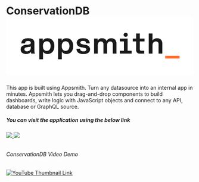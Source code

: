 # ConservationDB![](https://raw.githubusercontent.com/appsmithorg/appsmith/release/static/appsmith_logo_primary.png)

This app is built using Appsmith. Turn any datasource into an internal app in minutes. Appsmith lets you drag-and-drop components to build dashboards, write logic with JavaScript objects and connect to any API, database or GraphQL source.
<!--
![](https://raw.githubusercontent.com/appsmithorg/appsmith/release/static/images/integrations.png)

### [Github](https://github.com/appsmithorg/appsmith) • [Docs](https://docs.appsmith.com/?utm_source=github&utm_medium=social&utm_content=appsmith_docs&utm_campaign=null&utm_term=appsmith_docs) • [Community](https://community.appsmith.com/) • [Tutorials](https://github.com/appsmithorg/appsmith/tree/update/readme#tutorials) • [Youtube](https://www.youtube.com/appsmith) • [Discord](https://discord.gg/rBTTVJp)
-->
##### You can visit the application using the below link

###### [![](https://assets.appsmith.com/git-sync/Buttons.svg) ](https://app.appsmith.com/applications/67d8884fbe9a541048e6623a/pages/67d88850be9a541048e6623e) [![](https://assets.appsmith.com/git-sync/Buttons2.svg)](https://app.appsmith.com/applications/67d8884fbe9a541048e6623a/pages/67d88850be9a541048e6623e/edit)

###### ConservationDB Video Demo
[![YouTube Thumbnail Link](https://i3.ytimg.com/vi/YBA_L36pzsM/maxresdefault.jpg)](https://youtu.be/YBA_L36pzsM)
